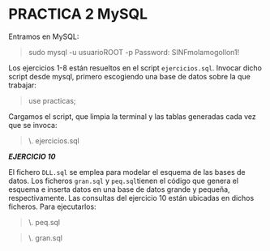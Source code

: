 # PRACTICA 2 MySQL

Entramos en MySQL:

> sudo mysql -u usuarioROOT -p
> Password: SINFmolamogollon1!

Los ejercicios 1-8 están resueltos en el script `ejercicios.sql`.
Invocar dicho script desde mysql, primero escogiendo una base de datos sobre la que trabajar:
> use practicas;

Cargamos el script, que limpia la terminal y las tablas generadas cada vez que se invoca:
> \\. ejercicios.sql

***EJERCICIO 10***

El fichero `DLL.sql` se emplea para modelar el esquema de las bases de datos.
Los ficheros `gran.sql` y `peq.sql`tienen el código que genera el esquema e inserta datos en una base de datos grande y pequeña, respectivamente.
Las consultas del ejercicio 10 están ubicadas en dichos ficheros. Para ejecutarlos:
> \\. peq.sql

> \\. gran.sql

